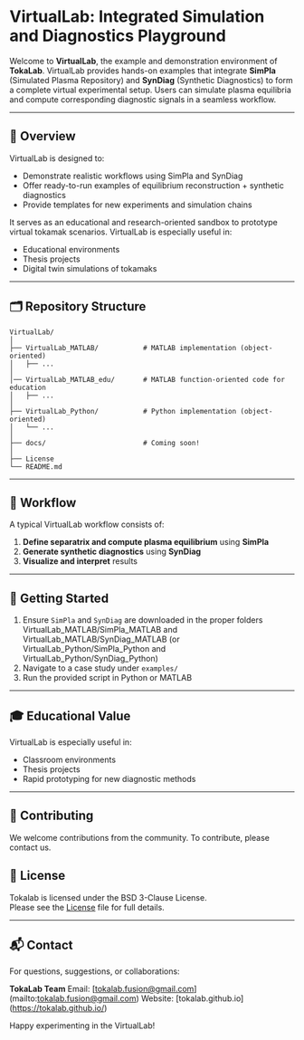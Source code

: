 # VirtualLab: Integrated Simulation and Diagnostics Playground

Welcome to **VirtualLab**, the example and demonstration environment of **TokaLab**. VirtualLab provides hands-on examples that integrate **SimPla** (Simulated Plasma Repository) and **SynDiag** (Synthetic Diagnostics) to form a complete virtual experimental setup. Users can simulate plasma equilibria and compute corresponding diagnostic signals in a seamless workflow.

---

## 🔬 Overview

VirtualLab is designed to:

* Demonstrate realistic workflows using SimPla and SynDiag
* Offer ready-to-run examples of equilibrium reconstruction + synthetic diagnostics
* Provide templates for new experiments and simulation chains

It serves as an educational and research-oriented sandbox to prototype virtual tokamak scenarios.
VirtualLab is especially useful in:

* Educational environments
* Thesis projects
* Digital twin simulations of tokamaks

---

## 🗂 Repository Structure

```plaintext
VirtualLab/
│
├── VirtualLab_MATLAB/           # MATLAB implementation (object-oriented)
│   ├── ...            
│
│── VirtualLab_MATLAB_edu/       # MATLAB function-oriented code for education
│   ├── ...
│
├── VirtualLab_Python/           # Python implementation (object-oriented)
│   └── ...
│ 
├── docs/                        # Coming soon!
│ 
├── License
└── README.md             
```

---

## 🔄 Workflow

A typical VirtualLab workflow consists of:

1. **Define separatrix and compute plasma equilibrium** using **SimPla**
2. **Generate synthetic diagnostics** using **SynDiag**
3. **Visualize and interpret** results

---

## 🤖 Getting Started

1. Ensure `SimPla` and `SynDiag` are downloaded in the proper folders VirtualLab_MATLAB/SimPla_MATLAB and VirtualLab_MATLAB/SynDiag_MATLAB (or VirtualLab_Python/SimPla_Python and VirtualLab_Python/SynDiag_Python)
2. Navigate to a case study under `examples/`
3. Run the provided script in Python or MATLAB

---

## 🎓 Educational Value

VirtualLab is especially useful in:

* Classroom environments
* Thesis projects
* Rapid prototyping for new diagnostic methods

---

## 🤝 Contributing

We welcome contributions from the community. To contribute, please contact us.

## 📄 License

Tokalab is licensed under the BSD 3-Clause License.  
Please see the [License](./License) file for full details.

---

## 📬 Contact

For questions, suggestions, or collaborations:

**TokaLab Team**
Email: \[tokalab.fusion@gmail.com](mailto:tokalab.fusion@gmail.com)
Website: \[tokalab.github.io](https://tokalab.github.io/)


Happy experimenting in the VirtualLab!
